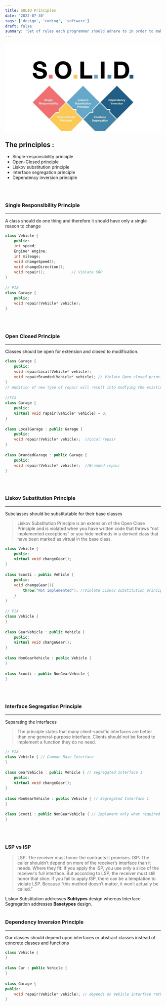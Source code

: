 ```yaml
---
title: SOLID Principles
date: '2022-07-30'
tags: ['design', 'coding', 'software']
draft: false
summary: 'Set of rules each programmer should adhere to in order to make the code more secure, robust and extensible. This is my attempt to make it easier to understand with the help of simple examples.'
---
```

![solid](/static/images/solid.jpeg)

## The principles :
- Single-responsibility principle
- Open-Closed principle
- Liskov substitution principle
- Interface segregation principle
- Dependency inversion principle
<br/>
<br/>

### Single Responsibility Principle
---
A class should do one thing and therefore it should have only a single reason to change
```cpp
class Vehicle {
	public:
	int speed;
	Engine* engine;
	int mileage;
	void changeSpeed();
	void changeDirection();
	void repair();            // Violate SRP
}

// FIX
class Garage {
	public:
	void repair(Vehicle* vehicle);
}
```
<br/>
<br/>

### Open Closed Principle
---
Classes should be open for extension and closed to modification.
```cpp
class Garage {
	public:
	void repairLocal(Vehicle* vehicle);
	void repairBranded(Vehicle* vehicle); // Violate Open closed principle
}
// Addition of new tyep of repair will result into modfying the existing class.

//FIX
class Garage {
	public:
	virtual void rapair(Vehicle* vehicle) = 0;
}

class LocalGarage : public Garage {
	public:
	void repair(Vehicle* vehicle);  //Local repair
}

class BrandedGarage : public Garage {
	public:
	void repair(Vehicle* vehicle);  //Branded repair
}

```
<br/>
<br/>

### Liskov Substitution Principle
---
Subclasses should be substitutable for their base classes
> Liskov Substitution Principle is an extension of the Open Close Principle and is violated when you have written code that throws “not implemented exceptions” or you hide methods in a derived class that have been marked as virtual in the base class.
```cpp
class Vehicle {
	public:
	virtual void changeGear();
}

class Scooti : public Vehicle {
	public:
	void changeGear(){
		throw("Not implemented"); //Violate Liskov substitution principle
	}
}

// FIX
class Vehicle {
}

class GearVehicle : public Vehicle {
	public:
	virtual void changeGear();
}

class NonGearVehicle : public Vehicle {
}

class Scooti : public NonGearVehicle {
}
```
<br/>
<br/>

### Interface Segregation Principle
---
Separating the interfaces
> The principle states that many client-specific interfaces are better than one general-purpose interface. Clients should not be forced to implement a function they do no need.
```cpp
// FIX
class Vehicle { // Common Base Interface
}

class GearVehicle : public Vehicle { // Segregated Interface 1
	public:
	virtual void changeGear();
}

class NonGearVehicle : public Vehicle { // Segregated Interface 1
}

class Scooti : public NonGearVehicle { // Implement only what required
}
```
<br/>
<br/>

### LSP vs ISP
> LSP: The receiver must honor the contracts it promises.
ISP: The caller shouldn’t depend on more of the receiver’s interface than it needs.
Where they fit: If you apply the ISP, you use only a slice of the receiver’s full interface. But according to LSP, the receiver must still honor that slice. If you fail to apply ISP, there can be a temptation to violate LSP. Because “this method doesn’t matter, it won’t actually be called.”

Liskov Substitution addresses **Subtypes** design whereas Interface Segregation addresses **Basetypes** design.
<br/>
<br/>

### Dependency Inversion Principle
---
Our classes should depend upon interfaces or abstract classes instead of concrete classes and functions

```cpp
class Vehicle {
}

class Car : public Vehicle {
}

class Garage {
public:
	void repair(Vehicle* vehicle); // depends on Vehicle interface rather then on Car
}
```